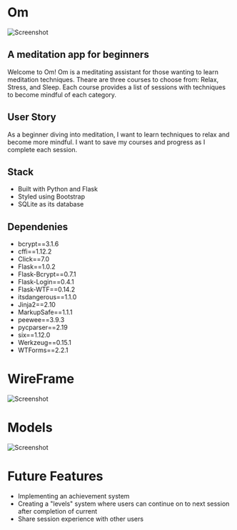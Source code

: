 # Om

![Screenshot ](../master/static/images/monk.png)

## A meditation app for beginners

Welcome to Om!
Om is a meditating assistant for those wanting to learn meditation techniques. Theare are three courses to choose from: Relax, Stress, and Sleep.
Each course provides a list of sessions with techniques to become mindful of each category.

## User Story
As a beginner diving into meditation, I want to learn techniques to relax and become more mindful. I want to save my courses and progress as I complete each session.

## Stack
* Built with Python and Flask
* Styled using Bootstrap
* SQLite as its database

## Dependenies
* bcrypt==3.1.6
* cffi==1.12.2
* Click==7.0
* Flask==1.0.2
* Flask-Bcrypt==0.7.1
* Flask-Login==0.4.1
* Flask-WTF==0.14.2
* itsdangerous==1.1.0
* Jinja2==2.10
* MarkupSafe==1.1.1
* peewee==3.9.3
* pycparser==2.19
* six==1.12.0
* Werkzeug==0.15.1
* WTForms==2.2.1



# WireFrame
![Screenshot ](../master/static/images/OmWireframe.jpg)

# Models
![Screenshot ](../master/static/images/OmModels.png)

# Future Features
* Implementing an achievement system
* Creating a "levels" system where users can continue on to next session after completion of current
* Share session experience with other users

